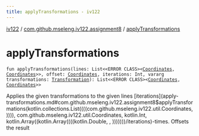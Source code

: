```yaml
---
title: applyTransformations - iv122
---
```


[iv122](../index.md) / [com.github.mseleng.iv122.assignment8](index.md) / [applyTransformations](.)

# applyTransformations

`fun applyTransformations(lines: List<<ERROR CLASS><`[`Coordinates`](../com.github.mseleng.iv122.util/-coordinates/index.md)`, `[`Coordinates`](../com.github.mseleng.iv122.util/-coordinates/index.md)`>>, offset: `[`Coordinates`](../com.github.mseleng.iv122.util/-coordinates/index.md)`, iterations: Int, vararg transformations: `[`Transformation`](-transformation.md)`): List<<ERROR CLASS><`[`Coordinates`](../com.github.mseleng.iv122.util/-coordinates/index.md)`, `[`Coordinates`](../com.github.mseleng.iv122.util/-coordinates/index.md)`>>`

Applies the given transformations to the given lines [iterations](apply-transformations.md#com.github.mseleng.iv122.assignment8$applyTransformations(kotlin.collections.List((((com.github.mseleng.iv122.util.Coordinates, )))), com.github.mseleng.iv122.util.Coordinates, kotlin.Int, kotlin.Array((kotlin.Array((((kotlin.Double, , )))))))/iterations)-times. Offsets the result

